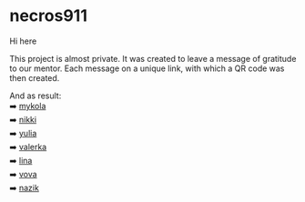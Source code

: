 # necros911

Hi here

This project is almost private. It was created to leave a message of gratitude to our mentor.
Each message on a unique link, with which a QR code was then created.

And as result:
<br />➡️ [mykola](https://leon61ukr.github.io/necros911/mykola)
<br />➡️ [nikki](https://leon61ukr.github.io/necros911/nikki)
<br />➡️ [yulia](https://leon61ukr.github.io/necros911/yulia)
<br />➡️ [valerka](https://leon61ukr.github.io/necros911/valerka)
<br />➡️ [lina](https://leon61ukr.github.io/necros911/lina)
<br />➡️ [vova](https://leon61ukr.github.io/necros911/vova)
<br />➡️ [nazik](https://leon61ukr.github.io/necros911/nazik)



